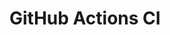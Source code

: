 # GitHub Actions CI



































































































































































































































































































































































































































































































































































































































































































































































































































































































































































































































































































































































































































































































































































































































































































































































































































































































































































